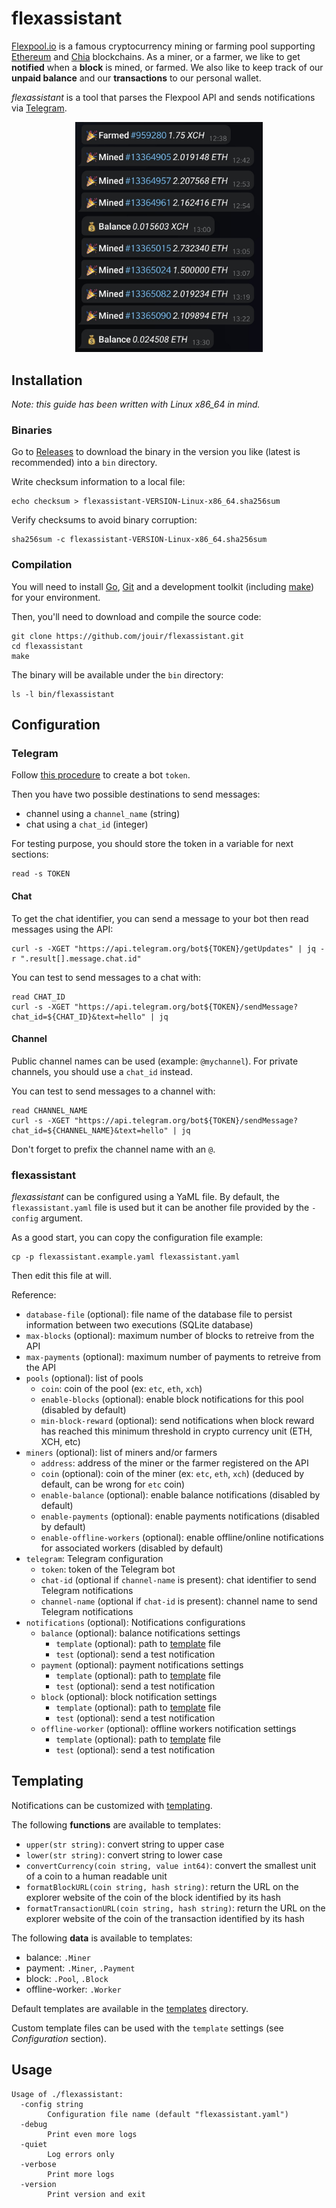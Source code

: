# flexassistant

[Flexpool.io](https://www.flexpool.io/) is a famous cryptocurrency mining or farming pool supporting
[Ethereum](https://ethereum.org/en/) and [Chia](https://www.chia.net/) blockchains. As a miner, or a farmer, we like to
get **notified** when a **block** is mined, or farmed. We also like to keep track of our **unpaid balance** and our
**transactions** to our personal wallet.

*flexassistant* is a tool that parses the Flexpool API and sends notifications via [Telegram](https://telegram.org/).

<p align="center">
    <img src="static/screenshot.jpg" width="300" />
</p>


## Installation

*Note: this guide has been written with Linux x86_64 in mind.*

### Binaries

Go to [Releases](https://github.com/jouir/flexassistant/releases) to download the binary in the version you like (latest
is recommended) into a `bin` directory.

Write checksum information to a local file:

```
echo checksum > flexassistant-VERSION-Linux-x86_64.sha256sum
```

Verify checksums to avoid binary corruption:

```
sha256sum -c flexassistant-VERSION-Linux-x86_64.sha256sum
```

### Compilation

You will need to install [Go](https://golang.org/dl/), [Git](https://git-scm.com/) and a development toolkit (including
[make](https://linux.die.net/man/1/make)) for your environment.

Then, you'll need to download and compile the source code:

```
git clone https://github.com/jouir/flexassistant.git
cd flexassistant
make
```

The binary will be available under the `bin` directory:

```
ls -l bin/flexassistant
```

## Configuration

### Telegram

Follow [this procedure](https://core.telegram.org/bots#3-how-do-i-create-a-bot) to create a bot `token`.

Then you have two possible destinations to send messages:
* channel using a `channel_name` (string)
* chat using a `chat_id` (integer)

For testing purpose, you should store the token in a variable for next sections:
```
read -s TOKEN
```

#### Chat

To get the chat identifier, you can send a message to your bot then read messages using the API:

```
curl -s -XGET "https://api.telegram.org/bot${TOKEN}/getUpdates" | jq -r ".result[].message.chat.id"
```

You can test to send messages to a chat with:

```
read CHAT_ID
curl -s -XGET "https://api.telegram.org/bot${TOKEN}/sendMessage?chat_id=${CHAT_ID}&text=hello" | jq
```

#### Channel

Public channel names can be used (example: `@mychannel`). For private channels, you should use a `chat_id` instead.

You can test to send messages to a channel with:

```
read CHANNEL_NAME
curl -s -XGET "https://api.telegram.org/bot${TOKEN}/sendMessage?chat_id=${CHANNEL_NAME}&text=hello" | jq
```

Don't forget to prefix the channel name with an `@`.


### flexassistant

*flexassistant* can be configured using a YaML file. By default, the `flexassistant.yaml` file is used but it can be
another file provided by the `-config` argument.

As a good start, you can copy the configuration file example:

```
cp -p flexassistant.example.yaml flexassistant.yaml
```

Then edit this file at will.

Reference:
* `database-file` (optional): file name of the database file to persist information between two executions (SQLite
   database)
* `max-blocks` (optional): maximum number of blocks to retreive from the API
* `max-payments` (optional): maximum number of payments to retreive from the API
* `pools` (optional): list of pools
    * `coin`: coin of the pool (ex: `etc`, `eth`, `xch`)
    * `enable-blocks` (optional): enable block notifications for this pool (disabled by default)
    * `min-block-reward` (optional): send notifications when block reward has reached this minimum threshold in crypto
       currency unit (ETH, XCH, etc)
* `miners` (optional): list of miners and/or farmers
    * `address`: address of the miner or the farmer registered on the API
    * `coin` (optional): coin of the miner (ex: `etc`, `eth`, `xch`) (deduced by default, can be wrong for `etc` coin)
    * `enable-balance` (optional): enable balance notifications (disabled by default)
    * `enable-payments` (optional): enable payments notifications (disabled by default)
    * `enable-offline-workers` (optional): enable offline/online notifications for associated workers (disabled by
       default)
* `telegram`: Telegram configuration
    * `token`: token of the Telegram bot
    * `chat-id` (optional if `channel-name` is present): chat identifier to send Telegram notifications
    * `channel-name` (optional if `chat-id` is present): channel name to send Telegram notifications
* `notifications` (optional): Notifications configurations
    * `balance` (optional): balance notifications settings
        * `template` (optional): path to [template](https://pkg.go.dev/text/template) file
        * `test` (optional): send a test notification
    * `payment` (optional): payment notifications settings
        * `template` (optional): path to [template](https://pkg.go.dev/text/template) file
        * `test` (optional): send a test notification
    * `block` (optional): block notification settings
        * `template` (optional): path to [template](https://pkg.go.dev/text/template) file
        * `test` (optional): send a test notification
    * `offline-worker` (optional): offline workers notification settings
        * `template` (optional): path to [template](https://pkg.go.dev/text/template) file
        * `test` (optional): send a test notification

## Templating

Notifications can be customized with [templating](https://pkg.go.dev/text/template).

The following **functions** are available to templates:
* `upper(str string)`: convert string to upper case
* `lower(str string)`: convert string to lower case
* `convertCurrency(coin string, value int64)`: convert the smallest unit of a coin to a human readable unit
* `formatBlockURL(coin string, hash string)`: return the URL on the explorer website of the coin of the block
   identified by its hash
* `formatTransactionURL(coin string, hash string)`: return the URL on the explorer website of the coin of the
   transaction identified by its hash

The following **data** is available to templates:
* balance: `.Miner`
* payment: `.Miner`, `.Payment`
* block: `.Pool`, `.Block`
* offline-worker: `.Worker`

Default templates are available in the [templates](templates) directory.

Custom template files can be used with the `template` settings (see _Configuration_ section).

## Usage

```
Usage of ./flexassistant:
  -config string
        Configuration file name (default "flexassistant.yaml")
  -debug
        Print even more logs
  -quiet
        Log errors only
  -verbose
        Print more logs
  -version
        Print version and exit
```

